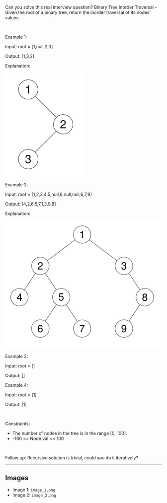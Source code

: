 Can you solve this real interview question? Binary Tree Inorder Traversal - Given the root of a binary tree, return the inorder traversal of its nodes' values.

 

Example 1:

Input: root = [1,null,2,3]

Output: [1,3,2]

Explanation:

![Example 1](./image_1.png)

Example 2:

Input: root = [1,2,3,4,5,null,8,null,null,6,7,9]

Output: [4,2,6,5,7,1,3,9,8]

Explanation:

![Example 2](./image_2.png)

Example 3:

Input: root = []

Output: []

Example 4:

Input: root = [1]

Output: [1]

 

Constraints:

 * The number of nodes in the tree is in the range [0, 100].
 * -100 <= Node.val <= 100

 

Follow up: Recursive solution is trivial, could you do it iteratively?

---

## Images

- Image 1: `image_1.png`
- Image 2: `image_2.png`
